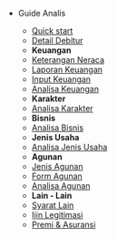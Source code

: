- Guide Analis

  - [Quick start](guide.md "Quick start")
  - [Detail Debitur](debitur_detail.md "Detail Debitur")
  - **Keuangan**
  - [Keterangan Neraca](neraca.md "Keterangan Neraca")
  - [Laporan Keuangan](rugi_laba.md "Laporan Keuangan")
  - [Input Keuangan](keuangan.md "Keuangan")
  - [Analisa Keuangan](analisa_keuangan.md "Analisa Keuangan")
  - **Karakter**
  - [Analisa Karakter](analisa_karakter.md "Analisa Karakter")
  - **Bisnis**
  - [Analisa Bisnis](analisa_bisnis.md "Analisa Bisnis")
  - **Jenis Usaha**
  - [Analisa Jenis Usaha](jenis_usaha.md "Analisa Jenis Usaha")
  - **Agunan**
  - [Jenis Agunan](jenis_agunan.md "Analisa Agunan")
  - [Form Agunan](form_agunan.md "Form Agunan")
  - [Analisa Agunan](analisa_agunan.md "Analisa Agunan")
  - **Lain - Lain**
  - [Syarat Lain](syarat_lain.md "Syarat Lain")
  - [Ijin Legitimasi](ijin.md "Ijin Yang Dilegitimasi")
  - [Premi & Asuransi](premi.md "Premi & Asuransi")
